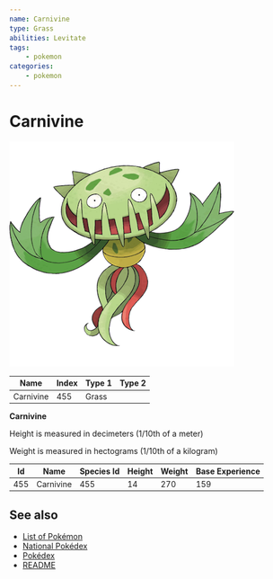 ```yaml
---
name: Carnivine
type: Grass
abilities: Levitate
tags:
    - pokemon
categories:
    - pokemon
---
```


# Carnivine


![Carnivine](images/455.png)

| **Name** | **Index** | **Type 1** | **Type 2** |
|----|----|----|----|
| Carnivine | 455 | Grass  |  |

**Carnivine** 


Height is measured in decimeters (1/10th of a meter)

Weight is measured in hectograms (1/10th of a kilogram)

| **Id** | **Name** | **Species Id** | **Height** | **Weight** | **Base Experience** |
|--------|----------|----------------|------------|------------|---------------------|
| 455 | Carnivine | 455 | 14 | 270 | 159 |


## See also

- [List of Pokémon](../pokemon.md)
- [National Pokédex](../national_pokedex.md)
- [Pokédex](../pokedex.md)
- [README](../README.md)
